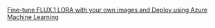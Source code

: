 [Fine-tune FLUX.1 LORA with your own images and Deploy using Azure Machine Learning](https://techcommunity.microsoft.com/t5/ai-machine-learning-blog/fine-tune-flux-1-lora-with-your-own-images-and-deploy-using/ba-p/4235626)

